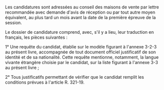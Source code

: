 Les candidatures sont adressées au conseil des maisons de vente par lettre recommandée avec demande d'avis de réception ou par tout autre moyen équivalent, au plus tard un mois avant la date de la première épreuve de la session. 


Le dossier de candidature comprend, avec, s'il y a lieu, leur traduction en français, les pièces suivantes : 


1° Une requête du candidat, établie sur le modèle figurant à l'annexe 3-2-3 au présent livre, accompagnée de tout document officiel justificatif de son identité et de sa nationalité. Cette requête mentionne, notamment, la langue vivante étrangère choisie par le candidat, sur la liste figurant à l'annexe 3-3 au présent livre ; 


2° Tous justificatifs permettant de vérifier que le candidat remplit les conditions prévues à l'article R. 321-19.

